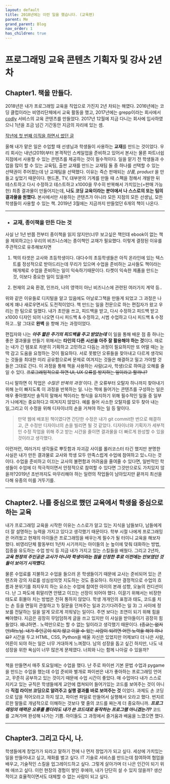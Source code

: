 ```yaml
---
layout: default
title: 2018년에는 이런 일을 했습니다. (교육편)
parent: Me
grand_parent: Blog
nav_order: 1
has_children: true
---
```


# 프로그래밍 교육 콘텐츠 기획자 및 강사 2년차

## Chapter1. 책을 만들다. 

2018년은 내가 프로그래밍 교육을 직업으로 가진지 2년 차되는 해였다. 2016년에는 코딩 클럽이라는 비영리단체에서 교육 활동을 했고, 2017년에는 grepp이라는 회사에서 [codly](codly.co.kr) 서비스의 교육 콘텐츠를 만들었다. 2017년 12월에 지금 다니는 회사에 입사하였으니 1년을 조금 넘긴 기간동안 지금의 자리에 있는 셈.

[작년에 첫 번째 이직을 하면서 썼던 글](https://blog.naver.com/hrr11/221152315490)

올해 내가 맡은 일은 수업할 때 선생님과 학생들이 사용하는 **교재**를 만드는 것이었다. 우리 회사는 내년(2019)부터 본격적인 스케일업을 준비하고 있어서 본사는 물론 파트너쉽 지점에서 사용할 수 있는 콘텐츠를 제공하는 것이 필수적이다.
일을 맡기 전 학생들과 수업을 많이 할 수 있는 교육팀, 출판 교재를 만드는 교재팀 둘 중 하나를 선택할 수 있는 선택권이 주어졌는데 난 교재팀을 선택했다. 이유는 즉슨 판매되는 _상품, product_ 을 만들고 싶었기 때문이다. 핸드폰, TV, 대부분의 기계를 만들 때 스펙을 정해서 개발한 뒤 테스트하고 다시 수정하고 테스트하고 x1000을 무수히 반복해서 가치있는(=판매 가능한) 최종 결과물이 만들어지는데, **나도 코딩 교육이라는 분야에서 나 스스로의 또는 팀의 결과물을 원했다.** 본사에서만 사용하는 콘텐츠가 아니라 모든 지점의 모든 선생님, 모든 학생들이 사용할 수 있는 책. 2019년 3월에는 지금까지 만들었던 6개의 책이 나온다.

---

- ### 교재, 종이책을 만든 다는 것

사실 난 1년 반쯤 전부터 종이책을 읽지 않지만(너무 보고싶은 책인데 ebook이 없는 책을 제외하고는) 우리의 비즈니스에는 종이책인 교재가 필요했다. 이렇게 결정된 이유를 주관적으로 유추해보자면

1. 책의 타겟은 교사와 초등학생이다. 대다수의 초등학생들은 아직 온라인에 있는 텍스트를 정성적으로 받아드리는데 무리가 있으며 수업을 준비하는 교사들도 책이라는 매개체로 수업을 준비하는 일이 익숙하기때문이다. 타켓이 익숙한 제품을 만드는 것, 이보다 중요한 일이 있을까?

2. 현재의 교육 환경, 인프라, 나의 영역이 아닌 비즈니스에 관련된 여러가지 계약 등.. 

위와 같은 이유들로 디지털을 알고 있음에도 아날로그책을 만들게 되었고 그 과정은 나에게 꽤나 새로우면서도 도전적이었다. 책 만드는 일을 전문으로 하는 편집자가 왔고 우리는 한 팀으로 일했다. 내가 초안을 쓰고, 피드백을 받고, 다시 수정하고 피드백 받고 x1000 디자인 되어 나오면 다시 피드백 & 수정하고, 시범 수업하고 다시 피드백 & 수정하고...말 그대로 **완벽** 을 향해 가는 과정이었다.

편집자와 나는 **_아주 짧은 주기의 피드백을 주고 받았는데_** 이 일을 통해 배운 점 중 하나는 좋은 결과물을 만들기 위해서는 **타인의 다른 시선을 아주 잘 활용해야 하는 것**이다. 때로는 내가 긴 템포로 차분히 기획하고 고민하고 다듬는 과정이 필요하지만 또 어떨 때는 눈 딱 감고 도움을 요청하는 것이 필요하다. 서로 못봤던 오류들을 찾아내고 다르게 생각되는 것들을 최대한 미리 공유함으로써 문제로 여겨지는 것들은 해결하고 밀고 가야할 것들은 그대로 간다. 이 과정을 통해 책을 사용하는 사람(교사, 학생)으로 하여금 오해를 줄일 수 있다. ~~프로그래밍적으로 하면 UI, UX 오류를 방지하는 일이라고 할까나?~~

다시 말하면 이 작업은 _수많은 반복의 과정_ 이다. 큰 오류부터 오탈자 하나까지 찾아내기 위해 눈이 빠지도록 이 과정을 반복하는 일. 나는 책에 들어가는 콘텐츠를 구성하는 일은 매우 좋아했지만 솔직히 말해서 책이라는 형식을 유지하기 위해 필수적인 일들 중 일부가 나에게는 중요하다고 여겨지지 않았다. 예를 들어 사소한 오탈자를 모두 찾아 내는 일,그리고 이 수정을 위해 디자이너의 손을 거쳐야 하는 일 등 말이다.

>만약 웹에 배포된 책이였다면 간단한 수정은 내가 git commit한 번으로 해결하고, 큰 수정만 디자이너의 손을 빌리면 될 것 같았다. 디자이너와 기획자가 세부적인 수정 작업을 위해 주고 받는 시간을 줄이면 결과물을 더 빠르게 완성할 수 있을 것이라고 생각했다. 

이런저런, 여러가지 생각들로 뿌듯함과 자괴감 사이를 롤러코스터 타긴 했지만 분명한 사실은 내가 만든 결과물로 교사와 학생 모두 만족스럽게 수업에 참여하고 있ㄴ다는 것이다. 수업을 준비하고 이끄는 교사의 불편함과 어려움을 줄여줄 수 있다면, 일반적인 학생들이 수업에 더 적극적이면서 안정적으로 참여할 수 있다면 그것만으로도 가치있지 않을까?2019년 초반까지도 마무리해야 하는 일련의 작업들이 남아있지만 끝까지 최선을 다해 유종의 미를 거두기를.

---

## Chapter2. 나를 중심으로 했던 교육에서 학생을 중심으로 하는 교육 

내가 프로그래밍 교육을 시작한 이유는 스스로가 알고 있는 지식을 남들보다, 남들에게 더 잘 설명하는 능력을 가지고 있다고 생각했기 때문이다. 학부 시절 나에게 프로그래밍은 어려웠고 현재의 아이들은 프로그래밍을 배우는게 필수가 될 터이니 교육을 해보자 했다. 비영리단체 활동부터 1년차 시기까지는 아이들의 눈 높이에 맞춰 대화하는 방법, 집중을 유도하는 수업 방식 등 지금 내가 가지고 있는 스킬들을 배웠다. 그리고 2년차, **_교육 현장의 주인공은 교사가 아니라 학생이라는 점을 인정한 후로 이전에는 안보였던 것들이 보이기 시작했다._**

물론 수업료를 지불하고 수업을 들으러 온 학생들이기 때문에 교사는 준비되어 있는 콘텐츠와 강의 자료를 성심성의껏 지도하는 것도 중요하다. 하지만 결정적으로 수업의 흐름과 분위기를 좌지우지 하는 요소는 수업에 참여한 아이의 본래 성향, 오늘의 컨디션이다. 난 그 파도에 휘말리면 안됐고 이끄는 선장이 되어야 했다. 이끌기 위해서는 비장한 태도로 휘몰아 치는 방법은 전혀 통하지 않았다. 학생 개개인의 표정과 태도, 코드를 치는 손 등을 면밀히 관찰하고 1) 질문을 던져주는 일과 2)기다려주는 일 3) 그 사이에 정보를 전달하는 일을 알게 모르게 끼워넣는 일이다. 주연 보다는 조연이 되기 위해 힘을 빼야했다. 지금은 굉장히 무덤덤하게 글을 쓰고 있지만 이 사실을 받아들이기 굉장히 힘들었다. 왜냐하면.. 노력만으로는 할 수 없는 일이라고 생각했기 때문이다. ~~(종교는 없지만)하느님. 내가 주인공이 되지 않고 이끌 수 있는 사람이 되려면 어떤 노력을 해야 하나요?~~ 시간을 두고 HTML, CSS, Python을 배울 자신은 있었지만 어제보다 더 나은 사람, 어른이 되야 하는 일은 너무 거대하게 느껴졌다. 남의 성장을 돕고 싶긴 하지만, 나도 내 성장을 위한 욕심이 너무 많은게 문제였다. 너희와 나는 함께 나아갈 수 있을까? 

---

책을 만들면서 매주 토요일에는 수업을 했다. 난 주로 파이썬 기본 문법 수업과 pygame을 만드는 수업을 했는데 수업 준비와 별개로 파이썬은 내가 좋아하는 프로그래밍 언어고, 꾸준히 공부하고 있는 것이기 때문에 수업 시간이 좋았다. 매 수업마다 내가 스스로 지키고 있는 규칙은 학생들에게 교안에 캡쳐되어 들어가있는 코드를 보여주는 것이 아니라 **직접 라이브 코딩으로 알려주고 실행 결과를 바로 보여주는 것** 이었다. 과제도 손 코딩으로 답을 적어오라고 하지 않고, 파이썬 파일로 만들어서 실행해서 오라고 했다. 번지르르한 말들로 개념적으로 이해하는 것보다 몇 줄의 코드를 짜는게 더 중요하니까. **_프로그래밍의 매력은 오류를 뿜더라도 내가 쓴 코드대로 동작하는 프로그램 아니겠는가?_** 코드를 고쳐가며 완성해 나가는 기쁨. 아이들도 그 과정에서 즐거움과 배움을 느꼈으면 했다. 

---

## Chapter3. 그리고 다시, 나. 

학생들에게 창업가가 되라고 말하기 전에 나 먼저 창업가가 되고 싶다. 세상에 가치있는 일을 만들어내고 싶고, 재화를 벌고 싶다. IT 기술로 서비스를 만드는데 참여하여 협업을 배우고, 기술적인 스킬을 업그레이드하고 싶다. 그렇게 살아가며 더 나은 인간이 되기 위해 애쓰고 싶다. 이런 현장의 경험이 쌓인 후에야, 내가 단단히 설 수 있지 않을까? 생산적이고 효율적이면서도 대체할 수 없는 사람이 되고 싶다. 